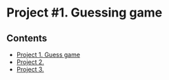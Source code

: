# Project #1. Guessing game

## Contents
* [Project 1. Guess game](https://github.com/madskillskill/sf_data_science/tree/main)
* [Project 2.]()
* [Project 3.]()